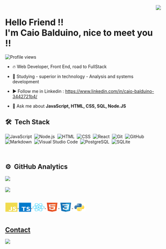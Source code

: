 <img align="right" height="590em" src="https://raw.githubusercontent.com/gist/Caiobaldur/2b1f600f2050941c0ed1860e08b2f786/raw/151c685fe80163acc6d938792699e8dd558d0729/card.svg">
<h1 align="left"> Hello Friend !!</br> I'm Caio Balduino, nice to meet you !! </h1>

<p align="left"> <img src="https://komarev.com/ghpvc/?username=Caiobaldur&color=blue" alt="Profile views" /> </p>

- 🔥 Web Developer, Front End, road to FullStack

- 🔭 Studying - superior in technology - Analysis and systems development

- ▶️ Follow me in Linkedin : https://www.linkedin.com/in/caio-balduino-3442721b4/

- 💬 Ask me about **JavaScript, HTML, CSS, SQL, Node.JS**

## 🛠 &nbsp;Tech Stack

![JavaScript](https://img.shields.io/badge/-JavaScript-05122A?style=flat&logo=javascript)&nbsp;
![Node.js](https://img.shields.io/badge/-Node.js-05122A?style=flat&logo=node.js)&nbsp;
![HTML](https://img.shields.io/badge/-HTML-05122A?style=flat&logo=HTML5)&nbsp;
![CSS](https://img.shields.io/badge/-CSS-05122A?style=flat&logo=CSS3&logoColor=1572B6)&nbsp;
![React](https://img.shields.io/badge/-React-05122A?style=flat&logo=react)&nbsp;
![Git](https://img.shields.io/badge/-Git-05122A?style=flat&logo=git)&nbsp;
![GitHub](https://img.shields.io/badge/-GitHub-05122A?style=flat&logo=github)&nbsp;
![Markdown](https://img.shields.io/badge/-Markdown-05122A?style=flat&logo=markdown)&nbsp;
![Visual Studio Code](https://img.shields.io/badge/-Visual%20Studio%20Code-05122A?style=flat&logo=visual-studio-code&logoColor=007ACC)&nbsp;
![PostgreSQL](https://img.shields.io/badge/-PostgreSQL-05122A?style=flat&logo=postgresql)&nbsp;
![SQLite](https://img.shields.io/badge/-SQLite-05122A?style=flat&logo=sqlite)&nbsp;

</br>

## ⚙️ &nbsp;GitHub Analytics
<div align="left">
  <a href="https://github.com/Caiobaldur">
  <img height="180em" src="https://github-readme-stats.vercel.app/api?username=Caiobaldur&show_icons=true&theme=merko&include_all_commits=true&count_private=true"/>
    </br></br>
  <img height="180em" src="https://github-readme-stats.vercel.app/api/top-langs/?username=Caiobaldur&layout=compact&langs_count=7&theme=merko"/>
</div>
  <p></p>
 <div style="display: inline_block"><br>
  <img align="center" alt="Rafa-Js" height="30" width="40" src="https://raw.githubusercontent.com/devicons/devicon/master/icons/javascript/javascript-plain.svg">
  <img align="center" alt="Rafa-Ts" height="30" width="40" src="https://raw.githubusercontent.com/devicons/devicon/master/icons/typescript/typescript-plain.svg">
  <img align="center" alt="Rafa-React" height="30" width="40" src="https://raw.githubusercontent.com/devicons/devicon/master/icons/react/react-original.svg">
  <img align="center" alt="Rafa-HTML" height="30" width="40" src="https://raw.githubusercontent.com/devicons/devicon/master/icons/html5/html5-original.svg">
  <img align="center" alt="Rafa-CSS" height="30" width="40" src="https://raw.githubusercontent.com/devicons/devicon/master/icons/css3/css3-original.svg">
  <img align="center" alt="Rafa-Python" height="30" width="40" src="https://raw.githubusercontent.com/devicons/devicon/master/icons/python/python-original.svg">
</div>
  </br>
  
## Contact

<div>
    <a href="https://www.linkedin.com/in/caio-balduino-3442721b4/" target="_blank"><img src="https://img.shields.io/badge/-LinkedIn-%230077B5?style=for-the-badge&logo=linkedin&logoColor=white" target="_blank"></a>
</div>

